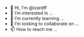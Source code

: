 - 👋 Hi, I’m @izardff
- 👀 I’m interested in ...
- 🌱 I’m currently learning ...
- 💞️ I’m looking to collaborate on ...
- 📫 How to reach me ...

<!---
izardff/izardff is a ✨ special ✨ repository because its `README.md` (this file) appears on your GitHub profile.
You can click the Preview link to take a look at your changes.
--->
